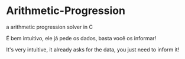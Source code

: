 # Arithmetic-Progression
a arithmetic progression solver in C


É bem intuitivo, ele já pede os dados, basta você os informar!

It's very intuitive, it already asks for the data, you just need to inform it!
